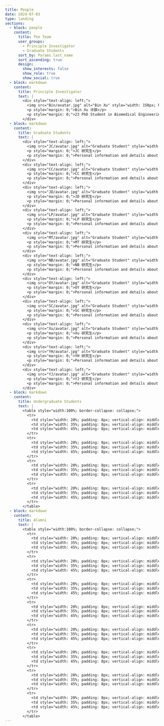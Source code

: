 ```yaml
---
title: People
date: 2024-07-03
type: landing
sections:
  - block: people
    content:
      title: The Team
      user_groups:
        - Principle Investigator
        - Graduate Students
      sort_by: Params.last_name
      sort_ascending: true
      design:
        show_interests: false
        show_role: true
        show_social: true
  - block: markdown
    content:
      title: Principle Investigator
      text: |
        <div style="text-align: left;">
          <img src="Bin/avatar.jpg" alt="Bin Xu" style="width: 150px; height: 150px; object-fit: cover; border-radius: 50%; margin: 10px 0;">
          <p style="margin: 0;">Bin Xu 许膑</p>
          <p style="margin: 0;">23 PhD Student in Biomedical Engineering</p>
        </div>
  - block: markdown
    content:
      title: Graduate Students
      text: |
        <div style="text-align: left;">
          <img src="JC/avatar.jpg" alt="Graduate Student" style="width: 150px; height: 150px; object-fit: cover; border-radius: 50%; margin: 10px 0;">
          <p style="margin: 0;">JC 研究生</p>
          <p style="margin: 0;">Personal information and details about JC.</p>
        </div>
        <div style="text-align: left;">
          <img src="CC/avatar.jpg" alt="Graduate Student" style="width: 150px; height: 150px; object-fit: cover; border-radius: 50%; margin: 10px 0;">
          <p style="margin: 0;">CC 研究生</p>
          <p style="margin: 0;">Personal information and details about CC.</p>
        </div>
        <div style="text-align: left;">
          <img src="JD/avatar.jpg" alt="Graduate Student" style="width: 150px; height: 150px; object-fit: cover; border-radius: 50%; margin: 10px 0;">
          <p style="margin: 0;">JD 研究生</p>
          <p style="margin: 0;">Personal information and details about JD.</p>
        </div>
        <div style="text-align: left;">
          <img src="LP/avatar.jpg" alt="Graduate Student" style="width: 150px; height: 150px; object-fit: cover; border-radius: 50%; margin: 10px 0;">
          <p style="margin: 0;">LP 研究生</p>
          <p style="margin: 0;">Personal information and details about LP.</p>
        </div>
        <div style="text-align: left;">
          <img src="MT/avatar.jpg" alt="Graduate Student" style="width: 150px; height: 150px; object-fit: cover; border-radius: 50%; margin: 10px 0;">
          <p style="margin: 0;">MT 研究生</p>
          <p style="margin: 0;">Personal information and details about MT.</p>
        </div>
        <div style="text-align: left;">
          <img src="NB/avatar.jpg" alt="Graduate Student" style="width: 150px; height: 150px; object-fit: cover; border-radius: 50%; margin: 10px 0;">
          <p style="margin: 0;">NB 研究生</p>
          <p style="margin: 0;">Personal information and details about NB.</p>
        </div>
        <div style="text-align: left;">
          <img src="OY/avatar.jpg" alt="Graduate Student" style="width: 150px; height: 150px; object-fit: cover; border-radius: 50%; margin: 10px 0;">
          <p style="margin: 0;">OY 研究生</p>
          <p style="margin: 0;">Personal information and details about OY.</p>
        </div>
        <div style="text-align: left;">
          <img src="SC/avatar.jpg" alt="Graduate Student" style="width: 150px; height: 150px; object-fit: cover; border-radius: 50%; margin: 10px 0;">
          <p style="margin: 0;">SC 研究生</p>
          <p style="margin: 0;">Personal information and details about SC.</p>
        </div>
        <div style="text-align: left;">
          <img src="Xu/avatar.jpg" alt="Graduate Student" style="width: 150px; height: 150px; object-fit: cover; border-radius: 50%; margin: 10px 0;">
          <p style="margin: 0;">Xu 研究生</p>
          <p style="margin: 0;">Personal information and details about Xu.</p>
        </div>
        <div style="text-align: left;">
          <img src="YH/avatar.jpg" alt="Graduate Student" style="width: 150px; height: 150px; object-fit: cover; border-radius: 50%; margin: 10px 0;">
          <p style="margin: 0;">YH 研究生</p>
          <p style="margin: 0;">Personal information and details about YH.</p>
        </div>
        <div style="text-align: left;">
          <img src="YJ/avatar.jpg" alt="Graduate Student" style="width: 150px; height: 150px; object-fit: cover; border-radius: 50%; margin: 10px 0;">
          <p style="margin: 0;">YJ 研究生</p>
          <p style="margin: 0;">Personal information and details about YJ.</p>
        </div>
  - block: markdown
    content:
      title: Undergraduate Students
      text: |
        <table style="width:100%; border-collapse: collapse;">
          <tr>
            <td style="width: 20%; padding: 8px; vertical-align: middle;">Ruoqi Chen 陈若琪</td>
            <td style="width: 35%; padding: 8px; vertical-align: middle;">Biomedical Engineering at SCUT (2021)</td>
            <td style="width: 45%; padding: 8px; vertical-align: middle;"></td>
          </tr>
          <tr>
            <td style="width: 20%; padding: 8px; vertical-align: middle;">Xinjie Shen 沈鑫杰</td>
            <td style="width: 35%; padding: 8px; vertical-align: middle;">Artificial Intelligence at SCUT (2021)</td>
            <td style="width: 45%; padding: 8px; vertical-align: middle;"></td>
          </tr>
          <tr>
            <td style="width: 20%; padding: 8px; vertical-align: middle;">Qingquan Wang 王庆全</td>
            <td style="width: 35%; padding: 8px; vertical-align: middle;">Biomedical Engineering at SCUT (2022)</td>
            <td style="width: 45%; padding: 8px; vertical-align: middle;"></td>
          </tr>
          <tr>
            <td style="width: 20%; padding: 8px; vertical-align: middle;">Yutong Wang 王雨桐</td>
            <td style="width: 35%; padding: 8px; vertical-align: middle;">Biomedical Engineering at SCUT (2022)</td>
            <td style="width: 45%; padding: 8px; vertical-align: middle;"></td>
          </tr>
        </table>
  - block: markdown
    content:
      title: Alumni
      text: |
        <table style="width:100%; border-collapse: collapse;">
          <tr>
            <td style="width: 20%; padding: 8px; vertical-align: middle;">Lu Qiu 邱璐</td>
            <td style="width: 35%; padding: 8px; vertical-align: middle;">Biomedical Engineering at SCUT (2019-2023)</td>
            <td style="width: 45%; padding: 8px; vertical-align: middle;">Master of Biostatistics, Columbia University (2023)</td>
          </tr>
          <tr>
            <td style="width: 20%; padding: 8px; vertical-align: middle;">Yunlong Zhu 朱云龙</td>
            <td style="width: 35%; padding: 8px; vertical-align: middle;">Biomedical Engineering at SCUT (2019-2023)</td>
            <td style="width: 45%; padding: 8px; vertical-align: middle;">Master of science and engineering, Johns Hopkins University (2023)</td>
          </tr>
          <tr>
            <td style="width: 20%; padding: 8px; vertical-align: middle;">Ying Chen 陈颖</td>
            <td style="width: 35%; padding: 8px; vertical-align: middle;">Biomedical Engineering at SCUT (2019-2023)</td>
            <td style="width: 45%; padding: 8px; vertical-align: middle;">Master of Biomedical engineering, University of Electronic Science and Technology of China (2023)</td>
          </tr>
          <tr>
            <td style="width: 20%; padding: 8px; vertical-align: middle;">Ranxuan Zhang 张然轩</td>
            <td style="width: 35%; padding: 8px; vertical-align: middle;">Biomedical Engineering at SCUT (2019-2023)</td>
            <td style="width: 45%; padding: 8px; vertical-align: middle;">Master of Biomedical engineering, Chalmers University of Technology (2023)</td>
          </tr>
          <tr>
            <td style="width: 20%; padding: 8px; vertical-align: middle;">Yuan Chen 陈源</td>
            <td style="width: 35%; padding: 8px; vertical-align: middle;">Biomedical Engineering at SCUT (2020-2024)</td>
            <td style="width: 45%; padding: 8px; vertical-align: middle;">PhD in Chemistry, Nanyang Technological University (2024)</td>
          </tr>
          <tr>
            <td style="width: 20%; padding: 8px; vertical-align: middle;">Fangxi Lian 练方熙</td>
            <td style="width: 35%; padding: 8px; vertical-align: middle;">Biomedical Engineering at SCUT (2020-2024)</td>
            <td style="width: 45%; padding: 8px; vertical-align: middle;">Working at Lubangdi International Logistics Service Co.Ltd (2024)</td>
          </tr>
          <tr>
            <td style="width: 20%; padding: 8px; vertical-align: middle;">Zihuang Lu 卢梓煌</td>
            <td style="width: 35%; padding: 8px; vertical-align: middle;">Biomedical Engineering at SCUT (2020-2024)</td>
            <td style="width: 45%; padding: 8px; vertical-align: middle;">Master of Bioinformatics, University of Science and Technology of China (2024)</td>
          </tr>
          <tr>
            <td style="width: 20%; padding: 8px; vertical-align: middle;">Ruoxuan Wu 吴若萱</td>
            <td style="width: 35%; padding: 8px; vertical-align: middle;">Biomedical Engineering at SCUT (2020-2024)</td>
            <td style="width: 45%; padding: 8px; vertical-align: middle;">PhD in Biomedical engineering, University of Texas, Southwestern Medical Center at Dallas (2024)</td>
          </tr>
        </table>
---
```

